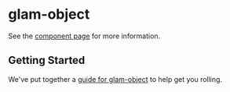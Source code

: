 glam-object
================

See the [component page](http://bengfarrell.github.io/glam-object) for more information.

## Getting Started

We've put together a [guide for glam-object](http://www.polymer-project.org/docs/start/reusableelements.html) to help get you rolling.
